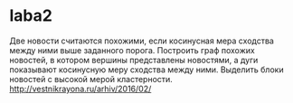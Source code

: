 # laba2
Две новости считаются похожими, если косинусная мера сходства между ними выше заданного порога. Построить граф похожих новостей, в котором вершины представлены новостями, а дуги показывают косинусную меру сходства между ними. Выделить блоки новостей с высокой мерой кластерности.
http://vestnikrayona.ru/arhiv/2016/02/

